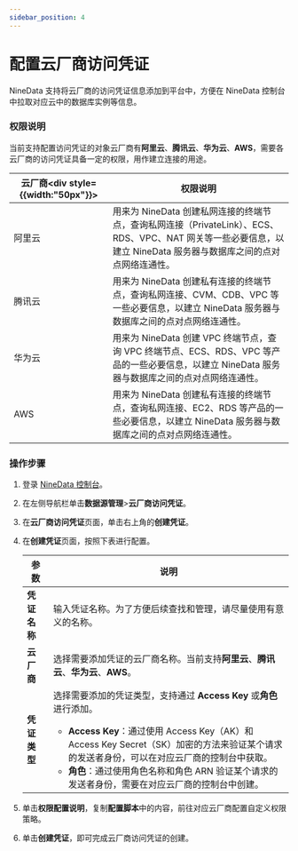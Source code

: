 ```yaml
---
sidebar_position: 4
---
```


# 配置云厂商访问凭证

NineData 支持将云厂商的访问凭证信息添加到平台中，方便在 NineData 控制台中拉取对应云中的数据库实例等信息。

### 权限说明

当前支持配置访问凭证的对象云厂商有**阿里云**、**腾讯云**、**华为云**、**AWS**，需要各云厂商的访问凭证具备一定的权限，用作建立连接的用途。

| 云厂商<div style={{width:"50px"}}></div> | 权限说明                                                     |
| ---------------------------------------- | ------------------------------------------------------------ |
| 阿里云                                   | 用来为 NineData 创建私网连接的终端节点，查询私网连接（PrivateLink）、ECS、RDS、VPC、NAT 网关等一些必要信息，以建立 NineData 服务器与数据库之间的点对点网络连通性。 |
| 腾讯云                                   | 用来为 NineData 创建私有连接的终端节点，查询私网连接、CVM、CDB、VPC 等一些必要信息，以建立 NineData 服务器与数据库之间的点对点网络连通性。 |
| 华为云                                   | 用来为 NineData 创建 VPC 终端节点，查询 VPC 终端节点、ECS、RDS、VPC 等产品的一些必要信息，以建立 NineData 服务器与数据库之间的点对点网络连通性。 |
| AWS                                      | 用来为 NineData 创建私有连接的终端节点，查询私网连接、EC2、RDS 等产品的一些必要信息，以建立 NineData 服务器与数据库之间的点对点网络连通性。 |



### 操作步骤

1. 登录 [NineData 控制台](https://console.ninedata.cloud)。

2. 在左侧导航栏单击**数据源管理**>**云厂商访问凭证**。

3. 在**云厂商访问凭证**页面，单击右上角的**创建凭证**。

4. 在**创建凭证**页面，按照下表进行配置。

   | 参数         | 说明                                                         |
   | ------------ | ------------------------------------------------------------ |
   | **凭证名称** | 输入凭证名称。为了方便后续查找和管理，请尽量使用有意义的名称。 |
   | **云厂商**   | 选择需要添加凭证的云厂商名称。当前支持**阿里云**、**腾讯云**、**华为云**、**AWS**。 |
   | **凭证类型** | 选择需要添加的凭证类型，支持通过 **Access Key** 或**角色**进行添加。<ul><li>**Access Key**：通过使用 Access Key（AK）和 Access Key Secret（SK）加密的方法来验证某个请求的发送者身份，可以在对应云厂商的控制台中获取。</li><li>**角色**：通过使用角色名称和角色 ARN 验证某个请求的发送者身份，需要在对应云厂商的控制台中创建。</li></ul> |

4. 单击**权限配置说明**，复制**配置脚本**中的内容，前往对应云厂商配置自定义权限策略。

5. 单击**创建凭证**，即可完成云厂商访问凭证的创建。


